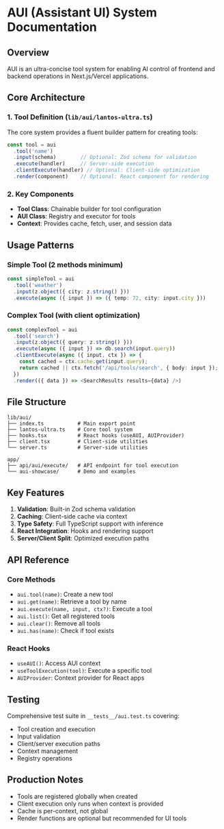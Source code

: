 # AUI (Assistant UI) System Documentation

## Overview
AUI is an ultra-concise tool system for enabling AI control of frontend and backend operations in Next.js/Vercel applications.

## Core Architecture

### 1. Tool Definition (`lib/aui/lantos-ultra.ts`)
The core system provides a fluent builder pattern for creating tools:

```typescript
const tool = aui
  .tool('name')
  .input(schema)        // Optional: Zod schema for validation
  .execute(handler)     // Server-side execution
  .clientExecute(handler) // Optional: Client-side optimization
  .render(component)    // Optional: React component for rendering
```

### 2. Key Components

- **Tool Class**: Chainable builder for tool configuration
- **AUI Class**: Registry and executor for tools
- **Context**: Provides cache, fetch, user, and session data

## Usage Patterns

### Simple Tool (2 methods minimum)
```typescript
const simpleTool = aui
  .tool('weather')
  .input(z.object({ city: z.string() }))
  .execute(async ({ input }) => ({ temp: 72, city: input.city }))
```

### Complex Tool (with client optimization)
```typescript
const complexTool = aui
  .tool('search')
  .input(z.object({ query: z.string() }))
  .execute(async ({ input }) => db.search(input.query))
  .clientExecute(async ({ input, ctx }) => {
    const cached = ctx.cache.get(input.query);
    return cached || ctx.fetch('/api/tools/search', { body: input });
  })
  .render(({ data }) => <SearchResults results={data} />)
```

## File Structure

```
lib/aui/
├── index.ts           # Main export point
├── lantos-ultra.ts    # Core tool system
├── hooks.tsx          # React hooks (useAUI, AUIProvider)
├── client.tsx         # Client-side utilities
└── server.ts          # Server-side utilities

app/
├── api/aui/execute/   # API endpoint for tool execution
└── aui-showcase/      # Demo and examples
```

## Key Features

1. **Validation**: Built-in Zod schema validation
2. **Caching**: Client-side cache via context
3. **Type Safety**: Full TypeScript support with inference
4. **React Integration**: Hooks and rendering support
5. **Server/Client Split**: Optimized execution paths

## API Reference

### Core Methods
- `aui.tool(name)`: Create a new tool
- `aui.get(name)`: Retrieve a tool by name
- `aui.execute(name, input, ctx?)`: Execute a tool
- `aui.list()`: Get all registered tools
- `aui.clear()`: Remove all tools
- `aui.has(name)`: Check if tool exists

### React Hooks
- `useAUI()`: Access AUI context
- `useToolExecution(tool)`: Execute a specific tool
- `AUIProvider`: Context provider for React apps

## Testing
Comprehensive test suite in `__tests__/aui.test.ts` covering:
- Tool creation and execution
- Input validation
- Client/server execution paths
- Context management
- Registry operations

## Production Notes
- Tools are registered globally when created
- Client execution only runs when context is provided
- Cache is per-context, not global
- Render functions are optional but recommended for UI tools